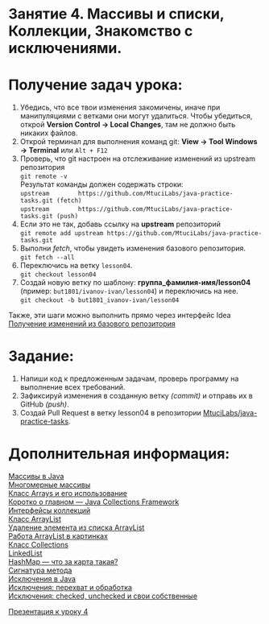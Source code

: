 Занятие 4. Массивы и списки, Коллекции, Знакомство с исключениями.
================

Получение задач урока:
================
1. Убедись, что все твои изменения закомичены, иначе при манипуляциями с ветками они могут удалиться. Чтобы убедиться, открой **Version Control -> Local Changes**, там не должно быть никаких файлов.
2. Открой терминал для выполнения команд git: **View -> Tool Windows -> Terminal** или `Alt + F12`<br>
3. Проверь, что git настроен на отслеживание изменений из upstream репозитория<br>
`git remote -v`<br>
Результат команды должен содержать строки:<br>
`upstream        https://github.com/MtuciLabs/java-practice-tasks.git (fetch)`<br>
`upstream        https://github.com/MtuciLabs/java-practice-tasks.git (push)`<br>
4. Если это не так, добавь ссылку на **upstream** репозиторий<br>
`git remote add upstream https://github.com/MtuciLabs/java-practice-tasks.git`<br>
5. Выполни _fetch_, чтобы увидеть изменения базового репозитория.<br>
`git fetch --all`<br>
6. Переключись на ветку `lesson04`.<br>
`git checkout lesson04`
7. Создай новую ветку по шаблону: **группа_фамилия-имя/lesson04** (пример: `but1801/ivanov-ivan/lesson04`) и переключись на нее.<br>
`git checkout -b but1801_ivanov-ivan/lesson04`

Также, эти шаги можно выполнить прямо через интерфейс Idea<br>
[Получение изменений из базового репозитория](https://github.com/MtuciLabs/java-lectures/blob/master/tutorials/%D0%9F%D0%BE%D0%BB%D1%83%D1%87%D0%B5%D0%BD%D0%B8%D0%B5%20%D0%B8%D0%B7%D0%BC%D0%B5%D0%BD%D0%B5%D0%BD%D0%B8%D0%B9%20%D0%B8%D0%B7%20%D0%B1%D0%B0%D0%B7%D0%BE%D0%B2%D0%BE%D0%B3%D0%BE%20%D1%80%D0%B5%D0%BF%D0%BE%D0%B7%D0%B8%D1%82%D0%BE%D1%80%D0%B8%D1%8F.md)<br>


Задание:
================
1. Напиши код к предложенным задачам, проверь программу на выполнение всех требований.<br>
2. Зафиксируй изменения в созданную ветку _(commit)_ и отправь их в GitHub _(push)_.<br>
3. Создай Pull Request в ветку lesson04 в репозитории [MtuciLabs/java-practice-tasks](https://github.com/MtuciLabs/java-practice-tasks).

Дополнительная информация:
================
[Массивы в Java](https://javarush.ru/groups/posts/massivy-java)<br>
[Многомерные массивы](https://javarush.ru/groups/posts/mnogomernye-massivy)<br>
[Класс Arrays и его использование](https://javarush.ru/groups/posts/1933-klass-arrays-i-ego-ispoljhzovanie)<br>
[Коротко о главном — Java Collections Framework](https://javarush.ru/groups/posts/2308-korotko-o-glavnom---java-collections-framework)<br>
[Интерфейсы коллекций](https://javarush.ru/quests/lectures/questcollections.level06.lecture03)<br>
[Класс ArrayList](https://javarush.ru/groups/posts/klass-arraylist)<br>
[Удаление элемента из списка ArrayList](https://javarush.ru/groups/posts/1935-udalenie-ehlementa-iz-spiska-arraylist)<br>
[Работа ArrayList в картинках](https://javarush.ru/groups/posts/1936-rabota-arraylist-v-kartinkakh--)<br>
[Класс Collections](https://javarush.ru/groups/posts/1937-klass-collections)<br>
[LinkedList](https://javarush.ru/groups/posts/1938-linkedlist--)<br>
[HashMap — что за карта такая?](https://javarush.ru/groups/posts/1940-klass-hashmap---)<br>
[Сигнатура метода](https://javarush.ru/groups/posts/1942-signatura-metoda)<br>
[Исключения в Java](https://javarush.ru/groups/posts/isklyucheniya-java)<br>
[Исключения: перехват и обработка](https://javarush.ru/groups/posts/1943-iskljuchenija-perekhvat-i-obrabotka)<br>
[Исключения: checked, unchecked и свои собственные](https://javarush.ru/groups/posts/1944-iskljuchenija-checked-unchecked-i-svoi-sobstvennihe)<br>

[Презентация к уроку 4](https://github.com/MtuciLabs/java-lectures/blob/master/lectures/lecture04.pdf)<br>

